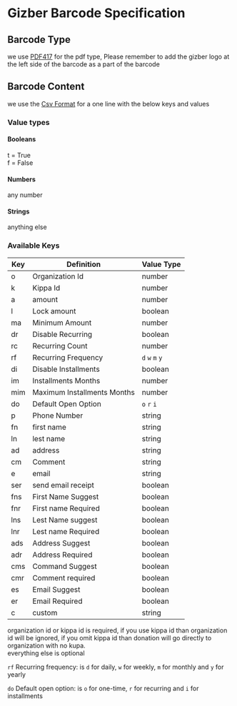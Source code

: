 # Gizber Barcode Specification

## Barcode Type

we use [PDF417](https://en.wikipedia.org/wiki/PDF417) for the pdf type, Please remember to add the gizber logo at the
left side of the barcode as a part of the
barcode

## Barcode Content

we use the [Csv Format](https://datatracker.ietf.org/doc/html/rfc4180) for a one line with the below keys and values

### Value types

#### Booleans

t = True    
f = False

#### Numbers

any number

#### Strings

anything else

### Available Keys

| Key | Definition                   | Value Type      |
|-----|------------------------------|-----------------|
| o   | Organization Id              | number          |
| k   | Kippa Id                     | number          |
| a   | amount                       | number          |
| l   | Lock amount                  | boolean         |
| ma  | Minimum Amount               | number          |
| dr  | Disable Recurring            | boolean         |
| rc  | Recurring Count              | number          |
| rf  | Recurring Frequency          | `d` `w` `m` `y` |
| di  | Disable Installments         | boolean         |
| im  | Installments Months          | number          |
| mim | Maximum Installments Months  | number          |
| do  | Default Open Option          | `o` `r` `i`     |
| p   | Phone Number                 | string          |
| fn  | first name                   | string          |
| ln  | lest name                    | string          |
| ad  | address                      | string          |
| cm  | Comment                      | string          |
| e   | email                        | string          |
| ser | send email receipt           | boolean         |
| fns | First Name Suggest           | boolean         |
| fnr | First name Required          | boolean         |
| lns | Lest Name suggest            | boolean         |
| lnr | Lest name Required           | boolean         |   
| ads | Address Suggest              | boolean         |
| adr | Address Required             | boolean         |   
| cms | Command Suggest              | boolean         |
| cmr | Comment required             | boolean         |   
| es  | Email Suggest                | boolean         |
| er  | Email  Required              | boolean         |   
| c   | custom                       | string          |

organization id or kippa id is required, if you use kippa id than organization id will be ignored,
if you omit kippa id than donation will go directly to organization with no kupa.   
everything else is optional

`rf` Recurring frequency: is `d` for daily, `w` for weekly, `m` for monthly and `y` for yearly

`do` Default open option: is `o` for one-time, `r` for recurring and `i` for installments



    
